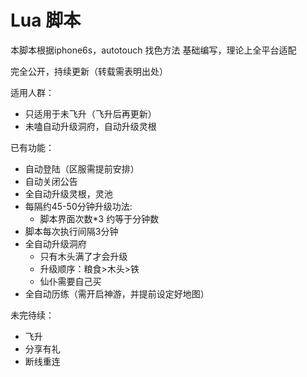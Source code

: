 # Lua 脚本
本脚本根据iphone6s，autotouch 找色方法 基础编写，理论上全平台适配  

完全公开，持续更新（转载需表明出处） 

适用人群： 
* 只适用于未飞升（飞升后再更新）
* 未嗑自动升级洞府，自动升级灵根

已有功能：
* 自动登陆（区服需提前安排）
* 自动关闭公告
* 全自动升级灵根，灵池
* 每隔约45-50分钟升级功法:
  * 脚本界面次数*3 约等于分钟数
* 脚本每次执行间隔3分钟
* 全自动升级洞府
  * 只有木头满了才会升级
  * 升级顺序：粮食>木头>铁
  * 仙仆需要自己买
* 全自动历练（需开启神游，并提前设定好地图）

未完待续：
* 飞升
* 分享有礼
* 断线重连


